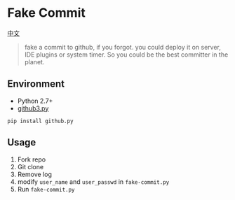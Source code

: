 # Fake Commit
[中文](http://floyda.xyz/blog/2016/02/14/fake-commit/)
> fake a commit to github, if you forgot.
you could deploy it on server, IDE plugins or system timer.
So you could be the best committer in the planet.

## Environment
- Python 2.7+
- [github3.py](https://github3py.readthedocs.org)
```shell
pip install github.py
```

## Usage
1. Fork repo
2. Git clone
3. Remove log
4. modify `user_name` and `user_passwd` in `fake-commit.py`
5. Run `fake-commit.py`
